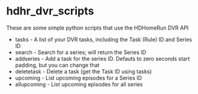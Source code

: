 # hdhr_dvr_scripts

These are some simple python scripts that use the HDHomeRun DVR API

* tasks - A list of your DVR tasks, including the Task (Rule) ID and Series ID
* search - Search for a series; will return the Series ID
* addseries - Add a task for the series ID. Defauts to zero seconds start padding, but you can change that
* deletetask - Delete a task (get the Task ID using tasks)
* upcoming - List upcoming episodes for a Series ID
* allupcoming - List upcoming episodes for all series
